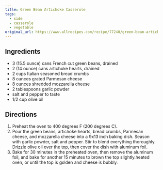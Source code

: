 ```yaml
---
title: Green Bean Artichoke Casserole
tags:
  - side
  - casserole
  - vegetable
original_url: https://www.allrecipes.com/recipe/77240/green-bean-artichoke-casserole/
---
```


## Ingredients

* 3 (15.5 ounce) cans French cut green beans, drained
* 2 (14 ounce) cans artichoke hearts, drained
* 2 cups Italian seasoned bread crumbs
* 8 ounces grated Parmesan cheese
* 8 ounces shredded mozzarella cheese
* 2 tablespoons garlic powder
* salt and pepper to taste
* 1/2 cup olive oil

## Directions

1. Preheat the oven to 400 degrees F (200 degrees C).
1. Pour the green beans, artichoke hearts, bread crumbs, Parmesan cheese, and mozzarella cheese into a 9x13 inch baking dish. Season with garlic powder, salt and pepper. Stir to blend everything thoroughly. Drizzle olive oil over the top, then cover the dish with aluminum foil.
1. Bake for 30 minutes in the preheated oven, then remove the aluminum foil, and bake for another 15 minutes to brown the top slightly.heated oven, or until the top is golden and cheese is bubbly.